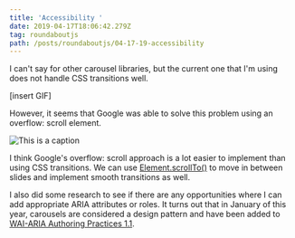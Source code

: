 ```yaml
---
title: 'Accessibility '
date: 2019-04-17T18:06:42.279Z
tag: roundaboutjs
path: /posts/roundaboutjs/04-17-19-accessibility
---
```

I can't say for other carousel libraries, but the current one that I'm using does not handle CSS transitions well.

\[insert GIF]

However, it seems that Google was able to solve this problem using an overflow: scroll element.

![](/../images/assets/1280x700.png "This is a caption")

I think Google's overflow: scroll approach is a lot easier to implement than using CSS transitions. We can use [Element.scrollTo()](https://developer.mozilla.org/en-US/docs/Web/API/Element/scrollTo) to move in between slides and implement smooth transitions as well.

I also did some research to see if there are any opportunities where I can add appropriate ARIA attributes or roles. It turns out that in January of this year, carousels are considered a design pattern and have been added to [WAI-ARIA Authoring Practices 1.1](https://www.w3.org/TR/wai-aria-practices/#carousel).
